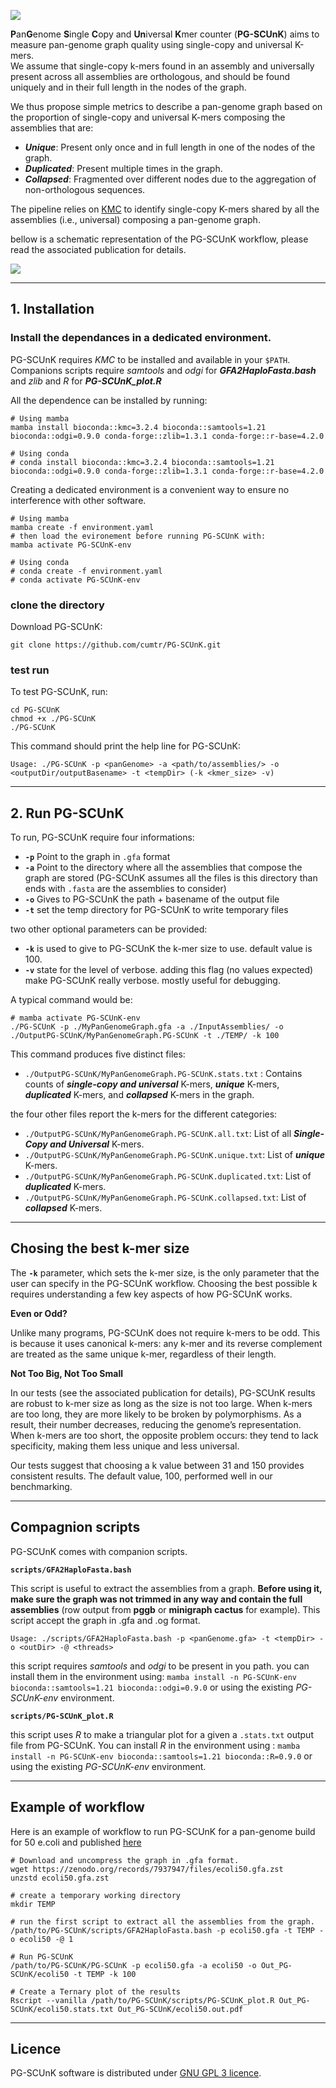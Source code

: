 ![](images/PG-SCUnK_logo.png)


**P**an**G**enome **S**ingle **C**opy and **Un**iversal **K**mer counter (**PG-SCUnK**) aims to measure pan-genome graph quality using single-copy and universal K-mers.  
We assume that single-copy k-mers found in an assembly and universally present across all assemblies are orthologous, and should be found uniquely and in their full length in the nodes of the graph.

We thus propose simple metrics to describe a pan-genome graph based on the proportion of single-copy and universal K-mers composing the assemblies that are:
- _**Unique**_: Present only once and in full length in one of the nodes of the graph.
- _**Duplicated**_: Present multiple times in the graph.
- _**Collapsed**_: Fragmented over different nodes due to the aggregation of non-orthologous sequences.

The pipeline relies on [KMC](https://github.com/refresh-bio/KMC) to identify single-copy K-mers shared by all the assemblies (i.e., universal) composing a pan-genome graph.

bellow is a schematic representation of the PG-SCUnK workflow, please read the associated publication for details.

![](images/PG-SCUnK_workflow.png)

---

## 1. Installation

### Install the dependances in a dedicated environment.

PG-SCUnK requires _KMC_ to be installed and available in your `$PATH`.
Companions scripts require _samtools_ and _odgi_ for **_GFA2HaploFasta.bash_** and _zlib_ and _R_ for **_PG-SCUnK_plot.R_**

All the dependence can be installed by running:

```
# Using mamba 
mamba install bioconda::kmc=3.2.4 bioconda::samtools=1.21 bioconda::odgi=0.9.0 conda-forge::zlib=1.3.1 conda-forge::r-base=4.2.0 

# Using conda
# conda install bioconda::kmc=3.2.4 bioconda::samtools=1.21 bioconda::odgi=0.9.0 conda-forge::zlib=1.3.1 conda-forge::r-base=4.2.0
```

Creating a dedicated environment is a convenient way to ensure no interference with other software.

```
# Using mamba 
mamba create -f environment.yaml
# then load the evironement before running PG-SCUnK with:
mamba activate PG-SCUnK-env

# Using conda
# conda create -f environment.yaml
# conda activate PG-SCUnK-env
```

### clone the directory

Download PG-SCUnK:

```
git clone https://github.com/cumtr/PG-SCUnK.git
```

### test run

To test PG-SCUnK, run:

```
cd PG-SCUnK
chmod +x ./PG-SCUnK
./PG-SCUnK
```

This command should print the help line for PG-SCUnK:

`Usage: ./PG-SCUnK -p <panGenome> -a <path/to/assemblies/> -o <outputDir/outputBasename> -t <tempDir> (-k <kmer_size> -v)`

---

## 2. Run PG-SCUnK

To run, PG-SCUnK require four informations:
- **`-p`** Point to the graph in `.gfa` format
- **`-a`** Point to the directory where all the assemblies that compose the graph are stored (PG-SCUnK assumes all the files is this directory than ends with `.fasta` are the assemblies to consider)
- **`-o`** Gives to PG-SCUnK the path + basename of the output file
- **`-t`** set the temp directory for PG-SCUnK to write temporary files

two other optional parameters can be provided: 
- **`-k`** is used to give to PG-SCUnK the k-mer size to use. default value is 100.
- **`-v`** state for the level of verbose. adding this flag (no values expected) make PG-SCUnK really verbose. mostly useful for debugging.

A typical command would be:
```
# mamba activate PG-SCUnK-env
./PG-SCUnK -p ./MyPanGenomeGraph.gfa -a ./InputAssemblies/ -o ./OutputPG-SCUnK/MyPanGenomeGraph.PG-SCUnK -t ./TEMP/ -k 100
```

This command produces five distinct files:

- `./OutputPG-SCUnK/MyPanGenomeGraph.PG-SCUnK.stats.txt` : Contains counts of _**single-copy and universal**_ K-mers, _**unique**_ K-mers, _**duplicated**_ K-mers, and _**collapsed**_ K-mers in the graph.

the four other files report the k-mers for the different categories:

- `./OutputPG-SCUnK/MyPanGenomeGraph.PG-SCUnK.all.txt`: List of all _**Single-Copy and Universal**_ K-mers.
- `./OutputPG-SCUnK/MyPanGenomeGraph.PG-SCUnK.unique.txt`: List of _**unique**_ K-mers.
- `./OutputPG-SCUnK/MyPanGenomeGraph.PG-SCUnK.duplicated.txt`: List of _**duplicated**_ K-mers.
- `./OutputPG-SCUnK/MyPanGenomeGraph.PG-SCUnK.collapsed.txt`: List of _**collapsed**_ K-mers.

---

## Chosing the best k-mer size

The **`-k`** parameter, which sets the k-mer size, is the only parameter that the user can specify in the PG-SCUnK workflow.
Choosing the best possible k requires understanding a few key aspects of how PG-SCUnK works.

**Even or Odd?**

Unlike many programs, PG-SCUnK does not require k-mers to be odd. This is because it uses canonical k-mers: any k-mer and its reverse complement are treated as the same unique k-mer, regardless of their length.

**Not Too Big, Not Too Small**

In our tests (see the associated publication for details), PG-SCUnK results are robust to k-mer size as long as the size is not too large.
When k-mers are too long, they are more likely to be broken by polymorphisms. As a result, their number decreases, reducing the genome’s representation.
When k-mers are too short, the opposite problem occurs: they tend to lack specificity, making them less unique and less universal.

Our tests suggest that choosing a k value between 31 and 150 provides consistent results.
The default value, 100, performed well in our benchmarking.

---

## Compagnion scripts

PG-SCUnK comes with companion scripts.

**`scripts/GFA2HaploFasta.bash`**

This script is useful to extract the assemblies from a graph. **Before using it, make sure the graph was not trimmed in any way and contain the full assemblies** (row output from __pggb__ or __minigraph cactus__ for example). This script accept the graph in .gfa and .og format.

`Usage: ./scripts/GFA2HaploFasta.bash -p <panGenome.gfa> -t <tempDir> -o <outDir> -@ <threads>`

this script requires _samtools_ and _odgi_ to be present in you path. you can install them in the environment using: 
`mamba install -n PG-SCUnK-env bioconda::samtools=1.21 bioconda::odgi=0.9.0`
or using the existing *PG-SCUnK-env* environment.

**`scripts/PG-SCUnK_plot.R`**

this script uses _R_ to make a triangular plot for a given a `.stats.txt` output file from PG-SCUnK.
You can install _R_ in the environment using : 
`mamba install -n PG-SCUnK-env bioconda::samtools=1.21 bioconda::R=0.9.0`
or using the existing *PG-SCUnK-env* environment.

---

## Example of workflow

Here is an example of workflow to run PG-SCUnK for a pan-genome build for 50 e.coli and published [here](https://www.nature.com/articles/s41592-024-02430-3)

```
# Download and uncompress the graph in .gfa format.
wget https://zenodo.org/records/7937947/files/ecoli50.gfa.zst
unzstd ecoli50.gfa.zst 

# create a temporary working directory
mkdir TEMP

# run the first script to extract all the assemblies from the graph.
/path/to/PG-SCUnK/scripts/GFA2HaploFasta.bash -p ecoli50.gfa -t TEMP -o ecoli50 -@ 1

# Run PG-SCUnK
/path/to/PG-SCUnK/PG-SCUnK -p ecoli50.gfa -a ecoli50 -o Out_PG-SCUnK/ecoli50 -t TEMP -k 100

# Create a Ternary plot of the results
Rscript --vanilla /path/to/PG-SCUnK/scripts/PG-SCUnK_plot.R Out_PG-SCUnK/ecoli50.stats.txt Out_PG-SCUnK/ecoli50.out.pdf
```

---

## Licence

PG-SCUnK software is distributed under [GNU GPL 3 licence](https://www.gnu.org/licenses/gpl-3.0.txt).

